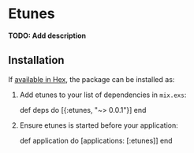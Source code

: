 # Etunes

**TODO: Add description**

## Installation

If [available in Hex](https://hex.pm/docs/publish), the package can be installed as:

  1. Add etunes to your list of dependencies in `mix.exs`:

        def deps do
          [{:etunes, "~> 0.0.1"}]
        end

  2. Ensure etunes is started before your application:

        def application do
          [applications: [:etunes]]
        end

